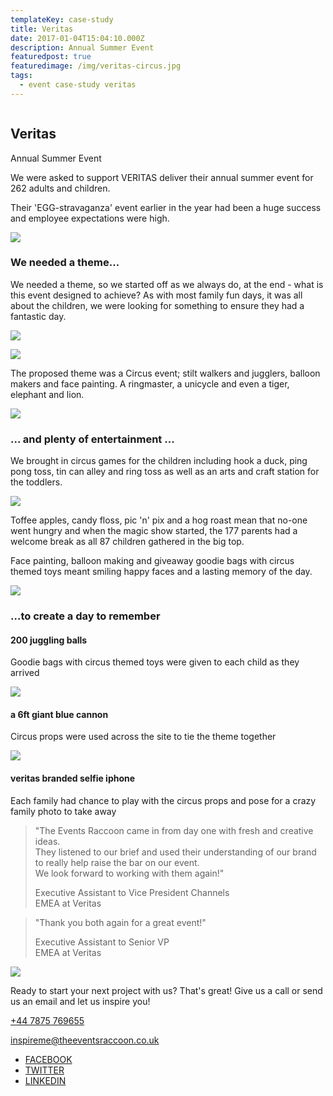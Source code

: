 ```yaml
---
templateKey: case-study
title: Veritas
date: 2017-01-04T15:04:10.000Z
description: Annual Summer Event
featuredpost: true
featuredimage: /img/veritas-circus.jpg
tags:
  - event case-study veritas
---
```

![]()

## Veritas

Annual Summer Event

We were asked to support VERITAS deliver their annual summer event for 262 adults and children.

Their 'EGG-stravaganza' event earlier in the year had been a huge success and employee expectations were high.

![](/img/veritas-circus.jpg)

### We needed a theme...

We needed a theme, so we started off as we always do, at the end - what is this event designed to achieve? As with most family fun days, it was all about the children, we were looking for something to ensure they had a fantastic day.

![](/img/veritas-elephant.jpg)

![](/img/veritas-games.jpg)

The proposed theme was a Circus event; stilt walkers and jugglers, balloon makers and face painting. A ringmaster, a unicycle and even a tiger, elephant and lion.

![](/img/veritas-lion.jpg)

### ... and plenty of entertainment ...

We brought in circus games for the children including hook a duck, ping pong toss, tin can alley and ring toss as well as an arts and craft station for the toddlers.

![](/img/veritas-hall.jpg)

Toffee apples, candy floss, pic 'n' pix and a hog roast mean that no-one went hungry and when the magic show started, the 177 parents had a welcome break as all 87 children gathered in the big top.

Face painting, balloon making and giveaway goodie bags with circus themed toys meant smiling happy faces and a lasting memory of the day.

![](/img/veritas-kids.jpg)

### ...to create a day to remember

#### 200 juggling balls

Goodie bags with circus themed toys were given to each child as they arrived

![](http://www.theeventsraccoon.co.uk/img/portfolio/cannon-white-128.png)

#### a 6ft giant blue cannon

Circus props were used across the site to tie the theme together

![](http://www.theeventsraccoon.co.uk/img/portfolio/smartphone-white-128.png)

#### veritas branded selfie iphone

Each family had chance to play with the circus props and pose for a crazy family photo to take away

> "The Events Raccoon came in from day one with fresh and creative ideas.\
> They listened to our brief and used their understanding of our brand to really help raise the bar on our event.\
> We look forward to working with them again!"
>
> Executive Assistant to Vice President Channels\
> EMEA at Veritas



> "Thank you both again for a great event!"
>
> Executive Assistant to Senior VP\
> EMEA at Veritas

![](http://www.theeventsraccoon.co.uk/img/portfolio/veritas-team-500.jpg)

Ready to start your next project with us? That's great! Give us a call or send us an email and let us inspire you!



[+44 7875 769655](tel://447875769655)



[inspireme@theeventsraccoon.co.uk](mailto:inspireme@theeventsraccoon.co.uk)

* [FACEBOOK](https://facebook.com/TheEventsRaccoon)
* [TWITTER](https://twitter.com/Events_Raccoon)
* [LINKEDIN](https://www.linkedin.com/in/rebecca-hyson-34aa1461)